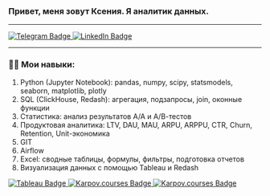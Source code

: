 
  ### Привет, меня зовут Ксения. Я аналитик данных.

---

<div id="badges">
  <a href="https://t.me/zel_kseniya">
    <img src="https://img.shields.io/badge/Telegram-blue?style=for-the-badge&logo=telegram&logoColor=white" alt="Telegram Badge"/>
  </a>
  <a href="https://www.linkedin.com/in/kseniya-zelianko-analyst/">
    <img src="https://img.shields.io/badge/LinkedIn-blue?style=for-the-badge&logo=linkedin&logoColor=white" alt="LinkedIn Badge"/>
  </a>
</div>

---

### :woman_technologist: Мои навыки:
1. Python (Jupyter Notebook): pandas, numpy, scipy, statsmodels, seaborn, matplotlib, plotly
2. SQL (ClickHouse, Redash): агрегация, подзапросы, join, оконные функции
3. Статистика: анализ результатов А/А и А/В-тестов 
4. Продуктовая аналитика: LTV, DAU, MAU, ARPU, ARPPU, CTR, Churn, Retention, Unit-экономика
5. GIT 
6. Airflow
7. Excel: сводные таблицы, формулы, фильтры, подготовка отчетов
8. Визуализация данных с помощью Tableau и Redash 
<div id="badges">
  <a href="https://public.tableau.com/app/profile/kseniya7450">
    <img src="https://img.shields.io/badge/Tableau-white?style=for-the-badge&logo=tableau&logoColor=orange" alt="Tableau Badge"/>
  </a>
  <a href="https://lab.karpov.courses/live_certificate/c4a89c08-567d-4811-9de7-71fcf69b1cbc/">
    <img src="https://img.shields.io/badge/Karpov.courses-orange?style=for-the-badge&logo=Karpov.courses&logoColor=red" alt="Karpov.courses Badge"/>
  </a>
  <a href="https://lab.karpov.courses/certificate/5600bf81-8894-4ac0-a3a7-65eb355dcda4/">
    <img src="https://img.shields.io/badge/Karpov.courses-white?style=for-the-badge&logo=Karpov.courses&logoColor=red" alt="Karpov.courses Badge"/>
  </a>
</div>




